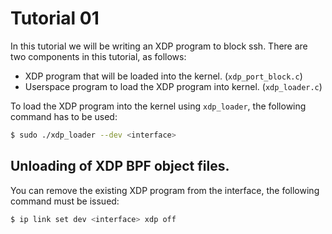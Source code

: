 # Tutorial 01

In this tutorial we will be writing an XDP program to block ssh.
There are two components in this tutorial, as follows:
- XDP program that will be loaded into the kernel. (`xdp_port_block.c`)
- Userspace program to load the XDP program into kernel. (`xdp_loader.c`)

To load the XDP program into the kernel using `xdp_loader`, the following command has to be used:

```bash
$ sudo ./xdp_loader --dev <interface>
```

## Unloading of XDP BPF object files.
You can remove the existing XDP program from the interface, the following command must be issued:
```bash
$ ip link set dev <interface> xdp off
```
